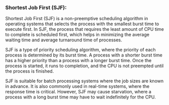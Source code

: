 

### Shortest Job First (SJF):

Shortest Job First (SJF) is a non-preemptive scheduling algorithm in operating systems that selects the process with the smallest burst time to execute first. In SJF, the process that requires the least amount of CPU time to complete is scheduled first, which helps in minimizing the average waiting time and average turnaround time of processes.

SJF is a type of priority scheduling algorithm, where the priority of each process is determined by its burst time. A process with a shorter burst time has a higher priority than a process with a longer burst time. Once the process is started, it runs to completion, and the CPU is not preempted until the process is finished.

SJF is suitable for batch processing systems where the job sizes are known in advance. It is also commonly used in real-time systems, where the response time is critical. However, SJF may cause starvation, where a process with a long burst time may have to wait indefinitely for the CPU.
  
